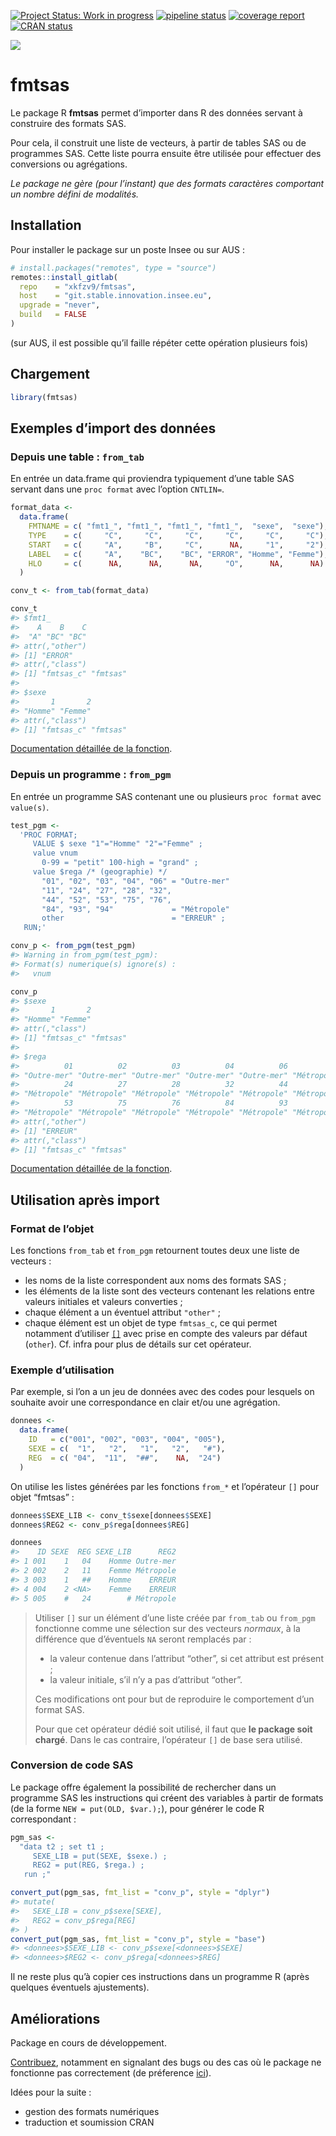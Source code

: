 
<!-- README.md is generated from README.Rmd. Please edit that file -->

<!-- badges: start -->
[![Project Status: Work in progress](https://www.repostatus.org/badges/latest/wip.svg)](https://www.repostatus.org/#wip)
[![pipeline status](https://git.stable.innovation.insee.eu/xkfzv9/fmtsas/badges/master/pipeline.svg)](https://git.stable.innovation.insee.eu/xkfzv9/fmtsas/pipelines)
[![coverage report](https://git.stable.innovation.insee.eu/xkfzv9/fmtsas/badges/master/coverage.svg)](https://git.stable.innovation.insee.eu/xkfzv9/fmtsas/commits/master)
[![CRAN status](https://www.r-pkg.org/badges/version/fmtsas)](https://cran.r-project.org/package=fmtsas)
<!-- badges: end -->

![](https://git.stable.innovation.insee.eu/uploads/-/system/project/avatar/3136/visuel_fmt_sas.png?width=64)

# fmtsas

Le package R **fmtsas** permet d’importer dans R des données servant à
construire des formats SAS.

Pour cela, il construit une liste de vecteurs, à partir de tables SAS ou
de programmes SAS. Cette liste pourra ensuite être utilisée pour
effectuer des conversions ou agrégations.

*Le package ne gère (pour l’instant) que des formats caractères
comportant un nombre défini de modalités.*

## Installation

Pour installer le package sur un poste Insee ou sur AUS :

``` r
# install.packages("remotes", type = "source")
remotes::install_gitlab(
  repo    = "xkfzv9/fmtsas",
  host    = "git.stable.innovation.insee.eu",
  upgrade = "never",
  build   = FALSE
)
```

(sur AUS, il est possible qu’il faille répéter cette opération plusieurs
fois)

## Chargement

``` r
library(fmtsas)
```

## Exemples d’import des données

### Depuis une table : `from_tab`

En entrée un data.frame qui proviendra typiquement d’une table SAS
servant dans une `proc format` avec l’option `CNTLIN=`.

``` r
format_data <- 
  data.frame(
    FMTNAME = c( "fmt1_", "fmt1_", "fmt1_", "fmt1_",  "sexe",  "sexe"),
    TYPE    = c(     "C",     "C",     "C",     "C",     "C",     "C"),
    START   = c(     "A",     "B",     "C",      NA,     "1",     "2"),
    LABEL   = c(     "A",    "BC",    "BC", "ERROR", "Homme", "Femme"),
    HLO     = c(      NA,      NA,      NA,     "O",      NA,      NA)
  )

conv_t <- from_tab(format_data)

conv_t
#> $fmt1_
#>    A    B    C 
#>  "A" "BC" "BC" 
#> attr(,"other")
#> [1] "ERROR"
#> attr(,"class")
#> [1] "fmtsas_c" "fmtsas"  
#> 
#> $sexe
#>       1       2 
#> "Homme" "Femme" 
#> attr(,"class")
#> [1] "fmtsas_c" "fmtsas"
```

[Documentation détaillée de la
fonction](http://xkfzv9.pages.innovation.insee.eu/fmtsas/reference/from_tab.html).
<!-- lien en dur, trouver un moyen de rendre cela portable -->

### Depuis un programme : `from_pgm`

En entrée un programme SAS contenant une ou plusieurs `proc format` avec
`value(s)`.

``` r
test_pgm <-
  'PROC FORMAT;
     VALUE $ sexe "1"="Homme" "2"="Femme" ;
     value vnum
       0-99 = "petit" 100-high = "grand" ; 
     value $rega /* (geographie) */
       "01", "02", "03", "04", "06" = "Outre-mer"
       "11", "24", "27", "28", "32",
       "44", "52", "53", "75", "76",
       "84", "93", "94"             = "Métropole"
       other                        = "ERREUR" ;
   RUN;'

conv_p <- from_pgm(test_pgm)
#> Warning in from_pgm(test_pgm): 
#> Format(s) numerique(s) ignore(s) :
#>   vnum

conv_p
#> $sexe
#>       1       2 
#> "Homme" "Femme" 
#> attr(,"class")
#> [1] "fmtsas_c" "fmtsas"  
#> 
#> $rega
#>          01          02          03          04          06          11 
#> "Outre-mer" "Outre-mer" "Outre-mer" "Outre-mer" "Outre-mer" "Métropole" 
#>          24          27          28          32          44          52 
#> "Métropole" "Métropole" "Métropole" "Métropole" "Métropole" "Métropole" 
#>          53          75          76          84          93          94 
#> "Métropole" "Métropole" "Métropole" "Métropole" "Métropole" "Métropole" 
#> attr(,"other")
#> [1] "ERREUR"
#> attr(,"class")
#> [1] "fmtsas_c" "fmtsas"
```

[Documentation détaillée de la
fonction](http://xkfzv9.pages.innovation.insee.eu/fmtsas/reference/from_pgm.html).
<!-- lien en dur, trouver un moyen de rendre cela portable -->

## Utilisation après import

### Format de l’objet

Les fonctions `from_tab` et `from_pgm` retournent toutes deux une liste
de vecteurs :

  - les noms de la liste correspondent aux noms des formats SAS ;
  - les éléments de la liste sont des vecteurs contenant les relations
    entre valeurs initiales et valeurs converties ;
  - chaque élément a un éventuel attribut `"other"` ;
  - chaque élément est un objet de type `fmtsas_c`, ce qui permet
    notamment d’utiliser
    [`[]`](http://xkfzv9.pages.innovation.insee.eu/fmtsas/reference/extract.fmtsas_c.html)
    avec prise en compte des valeurs par défaut (`other`). Cf. infra
    pour plus de détails sur cet opérateur.

### Exemple d’utilisation

Par exemple, si l’on a un jeu de données avec des codes pour lesquels on
souhaite avoir une correspondance en clair et/ou une agrégation.

``` r
donnees <-
  data.frame(
    ID   = c("001", "002", "003", "004", "005"),
    SEXE = c(  "1",   "2",   "1",   "2",   "#"),
    REG  = c( "04",  "11",  "##",    NA,  "24")
  )
```

On utilise les listes générées par les fonctions `from_*` et l’opérateur
`[]` pour objet “fmtsas” :

``` r
donnees$SEXE_LIB <- conv_t$sexe[donnees$SEXE]
donnees$REG2 <- conv_p$rega[donnees$REG]

donnees
#>    ID SEXE  REG SEXE_LIB      REG2
#> 1 001    1   04    Homme Outre-mer
#> 2 002    2   11    Femme Métropole
#> 3 003    1   ##    Homme    ERREUR
#> 4 004    2 <NA>    Femme    ERREUR
#> 5 005    #   24        # Métropole
```

> Utiliser `[]` sur un élément d’une liste créée par `from_tab` ou
> `from_pgm` fonctionne comme une sélection sur des vecteurs *normaux*,
> à la différence que d’éventuels `NA` seront remplacés par :
> 
>   - la valeur contenue dans l’attribut “other”, si cet attribut est
>     présent ;
>   - la valeur initiale, s’il n’y a pas d’attribut “other”.
> 
> Ces modifications ont pour but de reproduire le comportement d’un
> format SAS.
> 
> Pour que cet opérateur dédié soit utilisé, il faut que **le package
> soit chargé**. Dans le cas contraire, l’opérateur `[]` de base sera
> utilisé.

### Conversion de code SAS

Le package offre également la possibilité de rechercher dans un
programme SAS les instructions qui créent des variables à partir de
formats (de la forme `NEW = put(OLD, $var.);`), pour générer le code R
correspondant :

``` r
pgm_sas <-
  "data t2 ; set t1 ;
     SEXE_LIB = put(SEXE, $sexe.) ;
     REG2 = put(REG, $rega.) ;
   run ;"

convert_put(pgm_sas, fmt_list = "conv_p", style = "dplyr")
#> mutate(
#>   SEXE_LIB = conv_p$sexe[SEXE],
#>   REG2 = conv_p$rega[REG]
#> )
convert_put(pgm_sas, fmt_list = "conv_p", style = "base")
#> <donnees>$SEXE_LIB <- conv_p$sexe[<donnees>$SEXE]
#> <donnees>$REG2 <- conv_p$rega[<donnees>$REG]
```

Il ne reste plus qu’à copier ces instructions dans un programme R (après
quelques éventuels ajustements).

## Améliorations

Package en cours de développement.

[Contribuez](https://git.stable.innovation.insee.eu/xkfzv9/fmtsas),
notamment en signalant des bugs ou des cas où le package ne fonctionne
pas correctement (de préference
[ici](https://git.stable.innovation.insee.eu/xkfzv9/fmtsas/issues)).

Idées pour la suite :

  - gestion des formats numériques
  - traduction et soumission CRAN
